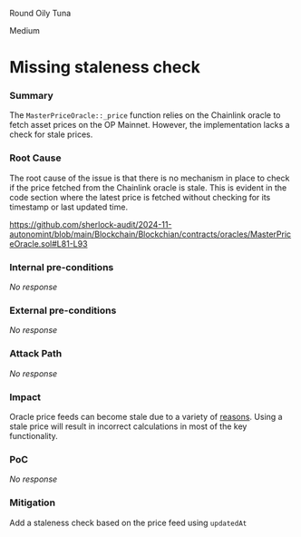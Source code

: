 Round Oily Tuna

Medium

# Missing staleness check

### Summary

The `MasterPriceOracle::_price` function relies on the Chainlink oracle to fetch asset prices on the OP Mainnet. However, the implementation lacks a check for stale prices. 

### Root Cause

The root cause of the issue is that there is no mechanism in place to check if the price fetched from the Chainlink oracle is stale. This is evident in the code section where the latest price is fetched without checking for its timestamp or last updated time.

https://github.com/sherlock-audit/2024-11-autonomint/blob/main/Blockchain/Blockchian/contracts/oracles/MasterPriceOracle.sol#L81-L93

### Internal pre-conditions

_No response_

### External pre-conditions

_No response_

### Attack Path

_No response_

### Impact

Oracle price feeds can become stale due to a variety of [reasons](https://ethereum.stackexchange.com/questions/133242/how-future-resilient-is-a-chainlink-price-feed/133843#133843). Using a stale price will result in incorrect calculations in most of the key functionality.

### PoC

_No response_

### Mitigation

Add a staleness check based on the price feed using `updatedAt`